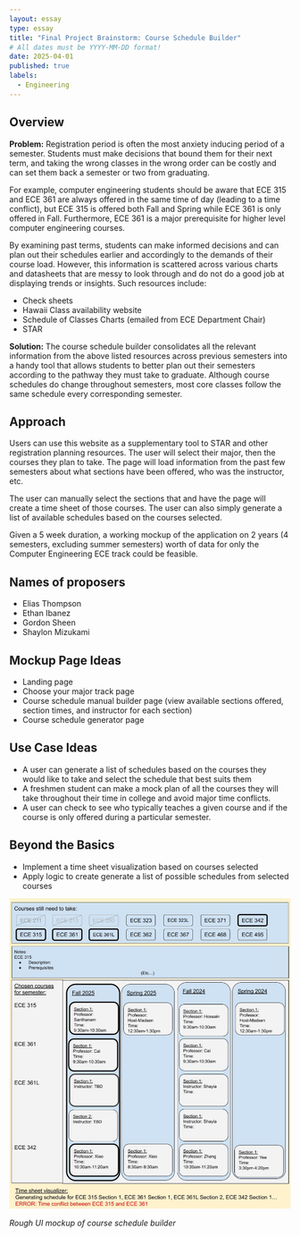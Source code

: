 ```yaml
---
layout: essay
type: essay
title: "Final Project Brainstorm: Course Schedule Builder"
# All dates must be YYYY-MM-DD format!
date: 2025-04-01
published: true
labels:
  - Engineering
---
```


## Overview
**Problem:** Registration period is often the most anxiety inducing period of a semester. Students must make decisions that bound them for their next term, and taking the wrong classes in the wrong order can be costly and can set them back a semester or two from graduating. 

For example, computer engineering students should be aware that ECE 315 and ECE 361 are always offered in the same time of day (leading to a time conflict), but ECE 315 is offered both Fall and Spring while ECE 361 is only offered in Fall. Furthermore, ECE 361 is a major prerequisite for higher level computer engineering courses.

By examining past terms, students can make informed decisions and can plan out their schedules earlier and accordingly to the demands of their course load. However, this information is scattered across various charts and datasheets that are messy to look through and do not do a good job at displaying trends or insights. Such resources include:
- Check sheets
- Hawaii Class availability website
- Schedule of Classes Charts (emailed from ECE Department Chair)
- STAR

**Solution:** The course schedule builder consolidates all the relevant information from the above listed resources across previous semesters into a handy tool that allows students to better plan out their semesters according to the pathway they must take to graduate. Although course schedules do change throughout semesters, most core classes follow the same schedule every corresponding semester.

## Approach
Users can use this website as a supplementary tool to STAR and other registration planning resources. The user will select their major, then the courses they plan to take. The page will load information from the past few semesters about what sections have been offered, who was the instructor, etc.

The user can manually select the sections that and have the page will create a time sheet of those courses. The user can also simply generate a list of available schedules based on the courses selected.

Given a 5 week duration, a working mockup of the application on 2 years (4 semesters, excluding summer semesters) worth of data for only the Computer Engineering ECE track could be feasible.

## Names of proposers

- Elias Thompson
- Ethan Ibanez
- Gordon Sheen
- Shaylon Mizukami

## Mockup Page Ideas

- Landing page
- Choose your major track page
- Course schedule manual builder page (view available sections offered, section times, and instructor for each section)
- Course schedule generator page

## Use Case Ideas
- A user can generate a list of schedules based on the courses they would like to take and select the schedule that best suits them
- A freshmen student can make a mock plan of all the courses they will take throughout their time in college and avoid major time conflicts.
- A user can check to see who typically teaches a given course and if the course is only offered during a particular semester.

## Beyond the Basics
- Implement a time sheet visualization based on courses selected
- Apply logic to create generate a list of possible schedules from selected courses

<img width="2000px" src="../img/course_schedule_builder_mock_layout.jpg">

*Rough UI mockup of course schedule builder*
